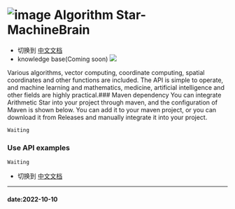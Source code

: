 # ![image](https://user-images.githubusercontent.com/113756063/194830221-abe24fcc-484b-4769-b3b7-ec6d8138f436.png) Algorithm Star-MachineBrain
- 切换到 [中文文档]()
- knowledge base(Coming soon)
  <a href="">
  <img src = "https://user-images.githubusercontent.com/113756063/194832492-f8c184c1-55e8-4f16-943a-34b99ac751d4.png"/>
  </a>

Various algorithms, vector computing, coordinate computing, spatial coordinates and other functions are included. The API is simple to operate, and machine learning and mathematics, medicine, artificial intelligence and other fields are highly practical.### Maven dependency
You can integrate Arithmetic Star into your project through maven, and the configuration of Maven is shown below. You can add it to your maven project, or you can download it from Releases and manually integrate it into your project.
```
Waiting
```
### Use API examples

```
Waiting
```
- 切换到 [中文文档]()
<hr>

#### date:2022-10-10
